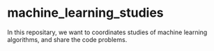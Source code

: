 # machine_learning_studies

In this repositary, we want to coordinates studies of machine learning algorithms, and share the code problems.
